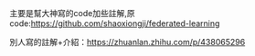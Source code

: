 主要是幫大神寫的code加些註解,原code:https://github.com/shaoxiongji/federated-learning

別人寫的註解+介紹：https://zhuanlan.zhihu.com/p/438065296

